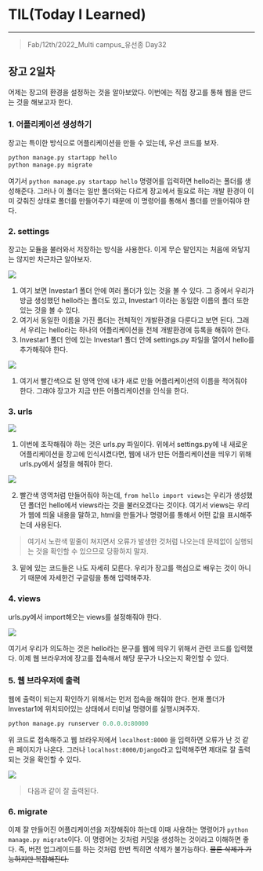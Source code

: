 # TIL(Today I Learned)

___

> Fab/12th/2022_Multi campus_유선종 Day32

## 장고 2일차
어제는 장고의 환경을 설정하는 것을 알아보았다. 이번에는 직접 장고를 통해 웹을 만드는 것을 해보고자 한다.

### 1. 어플리케이션 생성하기
장고는 특이한 방식으로 어플리케이션을 만들 수 있는데, 우선 코드를 보자.
```python
python manage.py startapp hello
python manage.py migrate
```

 여기서 `python manage.py startapp hello` 명령어를 입력하면 hello라는 폴더를 생성해준다. 그러나 이 폴더는 일반 폴더와는 다르게 장고에서 필요로 하는 개발 환경이 이미 갖춰진 상태로 폴더를 만들어주기 때문에 이 명령어를 통해서 폴더를 만들어줘야 한다.

### 2. settings
장고는 모듈을 불러와서 저장하는 방식을 사용한다. 이게 무슨 말인지는 처음에 와닿지는 않지만 차근차근 알아보자.

<img src="https://user-images.githubusercontent.com/97590480/153715081-2e8e40c6-d3d7-4978-ada0-5c8ef39df651.png">

1. 여기 보면 Investar1 폴더 안에 여러 폴더가 있는 것을 볼 수 있다. 그 중에서 우리가 방금 생성했던 hello라는 폴더도 있고, Investar1 이라는 동일한 이름의 폴더 또한 있는 것을 볼 수 있다.
2. 여기서 동일한 이름을 가진 폴더는 전체적인 개발환경을 다룬다고 보면 된다. 그래서 우리는 hello라는 하나의 어플리케이션을 전체 개발환경에 등록을 해줘야 한다.
3. Investar1 폴더 안에 있는 Investar1 폴더 안에 settings.py 파일을 열어서 hello를 추가해줘야 한다.

<img src="https://user-images.githubusercontent.com/97590480/153715243-403ab29e-df6c-4578-a61b-c26ed52bc193.png">

1. 여기서 빨간색으로 된 영역 안에 내가 새로 만들 어플리케이션의 이름을 적어줘야 한다. 그래야 장고가 지금 만든 어플리케이션을 인식을 한다.

### 3. urls

<img src="https://user-images.githubusercontent.com/97590480/153715392-0cb58940-a0ed-4ceb-b152-f2deb38515a6.png">

1. 이번에 조작해줘야 하는 것은 urls.py 파일이다. 위에서 settings.py에 내 새로운 어플리케이션을 장고에 인식시켰다면, 웹에 내가 만든 어플리케이션을 띄우기 위해 urls.py에서 설정을 해줘야 한다.

<img src="https://user-images.githubusercontent.com/97590480/153715476-c5b1d377-2e74-43b4-97d6-0c3f084b70b6.png">

2. 빨간색 영역처럼 만들어줘야 하는데, `from hello import views`는 우리가 생성했던 폴더인 hello에서 views라는 것을 불러오겠다는 것이다. 여기서 views는 우리가 웹에 띄울 내용을 말하고, html을 만들거나 명령어를 통해서 어떤 값을 표시해주는데 사용된다.
> 여기서 노란색 밑줄이 쳐지면서 오류가 발생한 것처럼 나오는데 문제없이 실행되는 것을 확인할 수 있으므로 당황하지 말자.
3. 밑에 있는 코드들은 나도 자세히 모른다. 우리가 장고를 핵심으로 배우는 것이 아니기 때문에 자세한건 구글링을 통해 입력해주자.

### 4. views
urls.py에서 import해오는 views를 설정해줘야 한다.

<img src="https://user-images.githubusercontent.com/97590480/153715645-e8dad889-111b-40c3-9096-d8df6c06abe3.png">

여기서 우리가 의도하는 것은 hello라는 문구를 웹에 띄우기 위해서 관련 코드를 입력했다. 이제 웹 브라우저에 장고를 접속해서 해당 문구가 나오는지 확인할 수 있다.

### 5. 웹 브라우저에 출력
웹에 출력이 되는지 확인하기 위해서는 먼저 접속을 해줘야 한다. 현재 폴더가 Investar1에 위치되어있는 상태에서 터미널 명령어를 실행시켜주자.

```python
python manage.py runserver 0.0.0.0:80000
```
위 코드로 접속해주고 웹 브라우저에서 `localhost:8000` 을 입력하면 오류가 난 것 같은 페이지가 나온다. 그러나 `localhost:8000/Django`라고 입력해주면 제대로 잘 출력되는 것을 확인할 수 있다.

<img src="https://user-images.githubusercontent.com/97590480/153715891-51d626d9-46d1-4a12-888f-cc55b57c4e24.png">

> 다음과 같이 잘 출력된다.

### 6. migrate
이제 잘 만들어진 어플리케이션을 저장해줘야 하는데 이때 사용하는 명령어가 `python manage.py migrate`이다. 이 명령어는 깃처럼 커밋을 생성하는 것이라고 이해하면 좋다. 즉, 버전 업그레이드를 하는 것처럼 한번 찍히면 삭제가 불가능하다. ~~물론 삭제가 가능하지만 복잡해진다.~~